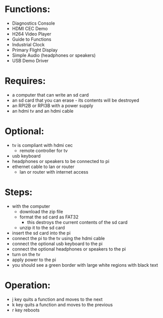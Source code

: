 # Functions:

* Diagnostics Console
* HDMI CEC Demo
* H264 Video Player
* Guide to Functions
* Industrial Clock
* Primary Flight Display
* Simple Audio (headphones or speakers)
* USB Demo Driver

# Requires:
* a computer that can write an sd card
* an sd card that you can erase - its contents will be destroyed
* an RPI2B or RPI3B with a power supply
* an hdmi tv and an hdmi cable

# Optional:
* tv is compliant with hdmi cec
    * remote controller for tv
* usb keyboard
* headphones or speakers to be connected to pi
* ethernet cable to lan or router
    * lan or router with internet access

# Steps:
* with the computer
    * download the zip file
    * format the sd card as FAT32
        * this destroys the current contents of the sd card
    * unzip it to the sd card
* insert the sd card into the pi
* connect the pi to the tv using the hdmi cable
* connect the optional usb keyboard to the pi
* connect the optional headphones or speakers to the pi
* turn on the tv
* apply power to the pi
* you should see a green border with large white regions with black text

# Operation:
* j key quits a function and moves to the next
* k key quits a function and moves to the previous
* r key reboots
